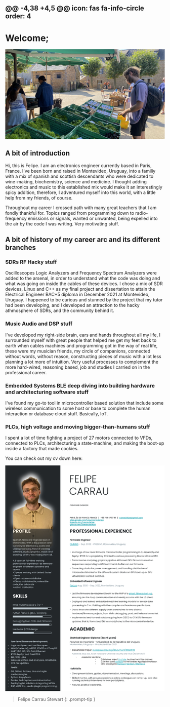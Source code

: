 @@ -4,38 +4,5 @@ icon: fas fa-info-circle
order: 4
---

# Welcome;

![Hero Image](/assets/img/headers/IMG_2862.webp)

## A bit of introduction
Hi, this is Felipe. I am an electronics engineer currently based in Paris, France. I've been born and raised in Montevideo, Uruguay, into a familiy with a mix of spanish and scottish descendants who were dedicated to wine-making, biochemistry, science and medicine. I thought adding electronics and music to this established mix would make it an interestingly spicy addition, therefore, I adventured myself into this world, with a little help from my friends, of course.

Throughout my career I crossed path with many great teachers that I am fondly thankful for. Topics ranged from programming down to radio-frequency emissions or signals, wanted or unwanted, being expelled into the air by the code I was writing. Very motivating stuff.

## A bit of history of my career arc and its different branches

### SDRs RF Hacky stuff

Oscilloscopes Logic Analyzers and Frequency Spectrum Analyzers were added to the arsenal, in order to understand what the code was doing and what was going on inside the cables of these devices. I chose a mix of SDR devices, Linux and C++ as my final project and dissertation to attain the Electrical Engineer BAC+5 diploma in December 2021 at Montevideo, Uruguay. I happened to be curious and stunned by the project that my tutor had been developing, and I developed an attraction to the hacky athmosphere of SDRs, and the community behind it.

### Music Audio and DSP stuff
I've developed my right-side brain, ears and hands throughout all my life, I surrounded myself with great people that helped me get my feet back to earth when cables machines and programming got in the way of real life, these were my musician friends, my circle of companions, connected without words, without reason, constructing pieces of music with a lot less planning a lot more of intuition. Very useful processes to complement the more hard-wired, reasoning based, job and studies I carried on in the professional career.

### Embedded Systems BLE deep diving into building hardware and architecturing software stuff
I've found my go-to tool in microcontroller based solution that include some wireless communication to some host or base to complete the human interaction or database cloud stuff. Basically, IoT.

### PLCs, high voltage and moving bigger-than-humans stuff
I spent a lot of time fighting a project of 27 motors connected to VFDs, connected to PLCs, architecturing a state-machine, and making the boot-up inside a factory that made cookies.


You can check out my cv down here:

![CV](/assets/img/headers/fcarraustewart-CV-Q4_2024-_5_.webp)




> Felipe Carrau Stewart
{: .prompt-tip }

